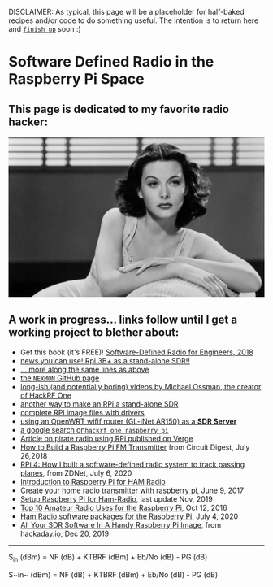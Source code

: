 DISCLAIMER: As typical, this page will be a placeholder for half-baked recipes and/or code to do something useful. The intention is to return here and [`finish up`](https://www.fastcompany.com/3025757/why-you-can-never-finish-anything-and-how-to-finally-change-it) soon :) 

# Software Defined Radio in the Raspberry Pi Space

## This page is dedicated to my favorite radio hacker:

![Heddy Lamar](pix/1440_Hedy-Lamarr.jpg "Heddy Lamar, Inventor of Spread Spectrum Radio")

## A work in progress... links follow until I get a working project to blether about:

* Get this book (it's FREE)! [Software-Defined Radio for Engineers, 2018](http://www.analog.com/en/education/education-library/software-defined-radio-for-engineers.html)
* [news you can use! Rpi 3B+ as a stand-alone SDR!!](https://www.rtl-sdr.com/nexmon-sdr-using-the-wifi-chip-on-a-raspberry-pi-3b-as-a-tx-capable-sdr/) 
* [... more along the same lines as above](https://www.rtl-sdr.com/nexmon-sdr-turning-a-broadcom-802-11ac-wifi-chip-into-a-tx-capable-software-defined-radio/)
* [the `NEXMON` GitHub page](https://github.com/seemoo-lab/mobisys2018_nexmon_software_defined_radio)
* [long-ish (and potentially boring) videos by Michael Ossman, the creator of HackRF One](https://www.elektormagazine.com/news/hack-rf-one-sdr-transceiver)
* [another way to make an RPi a stand-alone SDR](https://www.rtl-sdr.com/transmitting-fm-am-ssb-sstv-and-fsq-with-just-a-raspberry-pi/)
* [complete RPi image files with drivers](https://www.rtl-sdr.com/new-sdrplay-image-preloaded-with-software-available-for-the-raspberry-pi/)
* [using an OpenWRT wifif router (GL-iNet AR150) as a __SDR Server__](https://www.rtl-sdr.com/creating-a-wireless-sdr-receiver-with-a-mini-wifi-router/)
* [a google search on`hackrf one raspberry pi`](https://www.google.co.uk/search?hl=en&as_q=hackrf+one+raspberry+pi&as_epq=&as_oq=&as_eq=&as_nlo=&as_nhi=&lr=&cr=&as_qdr=y&as_sitesearch=&as_occt=any&safe=images&as_filetype=&as_rights=) 
* [Article on pirate radio using RPi published on Verge](https://www.theverge.com/2019/11/26/20981630/raspberry-pi-pirate-radio-fm-station-35-dollars-diy) 
* [How to Build a Raspberry Pi FM Transmitter](https://circuitdigest.com/microcontroller-projects/raspberry-pi-fm-transmitter) from Circuit Digest, July 26,2018 
* [RPi 4: How I built a software-defined radio system to track passing planes](https://www.zdnet.com/article/raspberry-pi-4-how-i-built-a-software-defined-radio-system-to-track-passing-planes/), from ZDNet, July 6, 2020 
* [Introduction to Raspberry Pi for HAM Radio](https://qrznow.com/introduction-to-raspberry-pi-for-ham-radio/) 
* [Create your home radio transmitter with raspberry pi](https://howtoraspberrypi.com/create-radio-transmitter-raspberry-pi/), June 9, 2017
* [Setup Raspberry Pi for Ham-Radio](https://dl1gkk.com/setup-raspberry-pi-for-ham-radio/), last update Nov, 2019
* [Top 10 Amateur Radio Uses  for the Raspberry Pi](http://www.hamblog.co.uk/top-10-amateur-radio-uses-for-raspberry-pi/), Oct 12, 2016 
* [Ham Radio software packages for the Raspberry Pi](https://raspberryconnect.com/raspbian-packages/39-raspbian-hamradio), July 4, 2020 
* [All Your SDR Software In A Handy Raspberry Pi Image](https://hackaday.com/2019/12/20/all-your-sdr-software-in-a-handy-raspberry-pi-image/), from hackaday.io, Dec 20, 2019



---

S<sub>in</sub> (dBm) = NF (dB) + KTBRF (dBm) + Eb/No (dB) - PG (dB)

S~in~ (dBm) = NF (dB) + KTBRF (dBm) + Eb/No (dB) - PG (dB)
